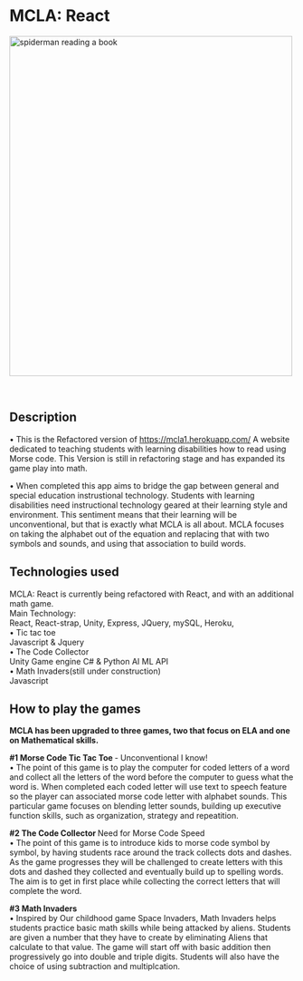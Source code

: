 # MCLA: React

<p>
<img
src="C:/Users/The ENTP/Github projects/MCLATwo/client/src/pictures/indexpagepics/SpidermanReadingTwo.jpg"
alt="spiderman reading a book"width="500" height="600" ></p> <br>

## Description

• This is the Refactored version of https://mcla1.herokuapp.com/ A website dedicated to teaching students with learning disabilities how to read using Morse code. This Version is still in refactoring stage and has expanded its game play into math.

• When completed this app aims to bridge the gap between general and
special education instrustional technology. Students with learning disabilities need instructional technology geared at their learning style and environment. This sentiment means that their learning will be unconventional, but that is exactly what MCLA is all about. MCLA focuses on taking the alphabet out of the equation and replacing that with two symbols and sounds, and using that association to build words.

</div>

## Technologies used

MCLA: React is currently being refactored with React, and with an additional math game.<br>
Main Technology:<br>
React, React-strap, Unity, Express, JQuery, mySQL, Heroku,<br>
• Tic tac toe <br>
Javascript & Jquery<br>
• The Code Collector<br>
Unity Game engine C# & Python AI ML API<br>
• Math Invaders(still under construction)<br>
Javascript

## How to play the games

<strong>MCLA has been upgraded to three games, two that focus on ELA and one on Mathematical skills.</strong>

<strong>#1 Morse Code Tic Tac Toe </strong> - Unconventional I know!<br>
• The point of this game is to play the computer for coded letters of a word and collect all the letters of the word before the computer to guess what the word is. When completed each coded letter will use text to speech feature so the player can associated morse code letter with alphabet sounds. This particular game focuses on blending letter sounds, building up executive function skills, such as organization, strategy and repeatition.

<strong>#2 The Code Collector </strong> Need for Morse Code Speed<br>
• The point of this game is to introduce kids to morse code symbol by symbol, by having students race around the track collects dots and dashes. As the game progresses they will be challenged to create letters with this dots and dashed they collected and eventually build up to spelling words. The aim is to get in first place while collecting the correct letters that will complete the word.

<strong>#3 Math Invaders </strong> <br>
• Inspired by Our childhood game Space Invaders, Math Invaders helps students practice basic math skills while being attacked by aliens. Students are given a number that they have to create by eliminating Aliens that calculate to that value. The game will start off with basic addition then progressively go into double and triple digits. Students will also have the choice of using subtraction and multiplcation.
